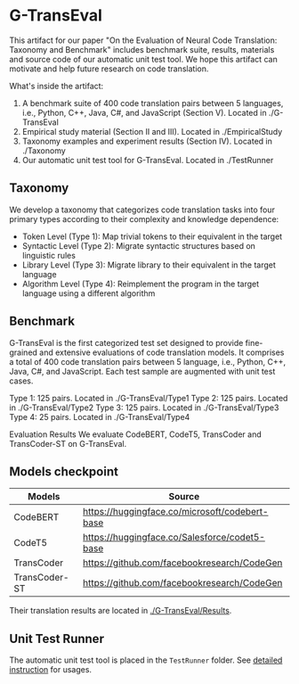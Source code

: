 # G-TransEval
This artifact for our paper "On the Evaluation of Neural Code Translation: Taxonomy and Benchmark" includes benchmark suite, results, materials and source code of our automatic unit test tool. We hope this artifact can motivate and help future research on code translation. 

What's inside the artifact:

1. A benchmark suite of 400 code translation pairs between 5 languages, i.e., Python, C++, Java, C#, and JavaScript (Section V). Located in ./G-TransEval
2. Empirical study material (Section II and III). Located in ./EmpiricalStudy
3. Taxonomy examples and experiment results (Section IV). Located in ./Taxonomy
4. Our automatic unit test tool for G-TransEval. Located in ./TestRunner

## Taxonomy
We develop a taxonomy that categorizes code translation tasks into four primary types according to their complexity and knowledge dependence: 
- Token Level (Type 1): Map trivial tokens to their equivalent in the target
- Syntactic Level (Type 2): Migrate syntactic structures based on linguistic rules
- Library Level (Type 3): Migrate library to their equivalent in the target language
- Algorithm Level (Type 4): Reimplement the program in the target language using a different algorithm

## Benchmark
G-TransEval is the first categorized test set designed to provide fine-grained and extensive evaluations of code translation models. It comprises a total of 400 code translation pairs between 5 language, i.e., Python, C++, Java, C#, and JavaScript. Each test sample are augmented with unit test cases.

Type 1: 125 pairs. Located in ./G-TransEval/Type1 
Type 2: 125 pairs. Located in ./G-TransEval/Type2
Type 3: 125 pairs. Located in ./G-TransEval/Type3
Type 4: 25 pairs. Located in ./G-TransEval/Type4

Evaluation Results
We evaluate CodeBERT, CodeT5, TransCoder and TransCoder-ST on G-TransEval.  
## Models checkpoint
|Models          |Source                                        |
|----------------|----------------------------------------------|
|CodeBERT        |https://huggingface.co/microsoft/codebert-base|
|CodeT5          |https://huggingface.co/Salesforce/codet5-base |
|TransCoder      |https://github.com/facebookresearch/CodeGen   |
|TransCoder-ST   |https://github.com/facebookresearch/CodeGen   |

Their translation results are located in [./G-TransEval/Results](/G-TransEval/Results/README.md). 

## Unit Test Runner
The automatic unit test tool is placed in the `TestRunner` folder. See [detailed instruction](TestRunner/README.md) for usages. 



